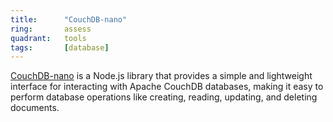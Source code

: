 ```yaml
---
title:      "CouchDB-nano"
ring:       assess
quadrant:   tools
tags:       [database]
---
```


[CouchDB-nano](https://github.com/apache/couchdb-nano) is a Node.js library that provides a simple and lightweight interface for interacting with Apache CouchDB databases, making it easy to perform database operations like creating, reading, updating, and deleting documents.